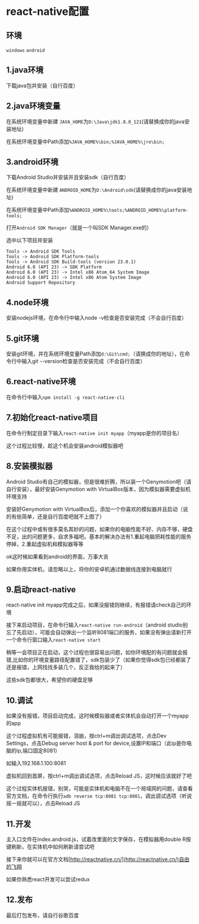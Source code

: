 # react-native配置

## 环境
`windows` `android`

## 1.java环境

下载java包并安装（自行百度）

## 2.java环境变量

在系统环境变量中新建 `JAVA_HOME`为`D:\Java\jdk1.8.0_121`(请替换成你的java安装地址)

在系统环境变量中Path添加`%JAVA_HOME%\bin;%JAVA_HOME%\jre\bin;`

## 3.android环境

下载Android Studio并安装并且安装sdk（自行百度）

在系统环境变量中新建 `ANDROID_HOME`为`D:\Android\sdk`(请替换成你的java安装地址)

在系统环境变量中Path添加`%ANDROID_HOME%\tools;%ANDROID_HOME%\platform-tools;`

打开`Android SDK Manager`（就是一个叫SDK Manager.exe的）

选中以下项目并安装
```
Tools -> Android SDK Tools
Tools -> Android SDK Platform-tools
Tools -> Android SDK Build-tools (version 23.0.1)
Android 6.0 (API 23) -> SDK Platform
Android 6.0 (API 23) -> Intel x86 Atom_64 System Image
Android 6.0 (API 23) -> Intel x86 Atom System Image
Android Support Repository
```

## 4.node环境

安装nodejs环境，在命令行中输入node -v检查是否安装完成（不会自行百度）
## 5.git环境

安装git环境，并在系统环境变量Path添加`d:\Git\cmd;`（请换成你的地址），在命令行中输入git --version检查是否安装完成（不会自行百度）

## 6.react-native环境

在命令行中输入`npm install -g react-native-cli`

## 7.初始化react-native项目

在命令行制定目录下输入`react-native init myapp`（myapp是你的项目名）

这个过程比较慢，趁这个机会安装android模拟器吧

## 8.安装模拟器


Android Studio有自己的模拟器，但是很难折腾，所以装一个Genymotion吧（请自行安装），最好安装Genymotion with VirtualBox版本，因为模拟器需要虚拟机环境支持

安装好Genymotion with VirtualBox后，添加一个你喜欢的模拟器并且启动（说的有些简单，还是自行百度吧就不上图了）

在这个过程中或有很多莫名其妙的问题，如果你的电脑性能不好、内存不够，硬盘不足，出的问题更多，自求多福吧。基本的解决办法有1.重起电脑把耗性能的服务停掉，2.重起虚拟机和模拟器等等


ok这时候如果看到android的界面，万事大吉

如果你用实体机，请忽略以上，将你的安卓机通过数据线连接到电脑就行

## 9.启动react-native


react-native init myapp完成之后，如果没报错则继续，有报错请check自己的环境

接下来启动项目，在命令行输入`react-native run-android`（android studio别忘了先启动），可能会自动弹出一个监听8081端口的服务，如果没有弹出请新打开一个命令行窗口输入`react-native start`

稍等一会项目正在启动，这个过程也很容易出问题，如你环境配的有问题就会报错,比如你的环境变量路径配置错了，sdk包装少了（如果你觉得sdk包已经都装了还是报错，上网找找多装几个，反正我给的起来了）

这些sdk包都很大，希望你的硬盘足够


## 10.调试

如果没有报错，项目启动完成，这时候模拟器或者实体机会自动打开一个myapp的app

这个过程虚拟机有可能报错，泪崩，按ctrl+m调出调试选项，点击Dev Settings，点击Debug server host & port for device,设置IP和端口（此ip是你电脑的ip,端口固定8081）

如输入192.168.1.100:8081

虚拟机回到首屏，按ctrl+m调出调试选项，点击Reload JS，这时候应该就好了吧


这个过程实体机报错，别哭，可能是实体机和电脑不在一个局域网的问题，请查看官方文档，在命令行执行`adb reverse tcp:8081 tcp:8081`，调出调试选项（听说摇一摇就可以），点击Reload JS


## 11.开发

主入口文件在index.android.js，试着改里面的文字保存，在模拟器用double R按键刷新，在实体机中如何刷新请尝试吧

接下来你就可以在官方文档[http://reactnative.cn/](http://reactnative.cn/)自由的飞翔

如果你熟悉react开发可以尝试redux

## 12.发布

最后打包发布，请自行谷歌百度
